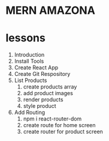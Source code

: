 # MERN AMAZONA

# lessons
1. Introduction
2. Install Tools
3. Create React App
4. Create Git Respository
5. List Products
   1. create products array
   2. add product images
   3. render products
   4. style product
6. Add Routing
   1. npm i react-router-dom
   2. create route for home screen
   3. create router for product screen